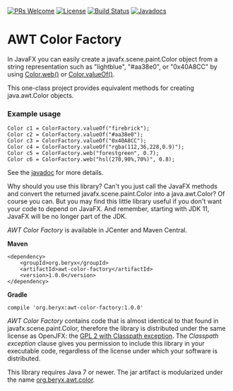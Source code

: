 [![PRs Welcome](https://img.shields.io/badge/PRs-welcome-brightgreen.svg?style=flat-square)](http://makeapullrequest.com)
[![License](https://img.shields.io/badge/License-GPL%202%20with%20Classpath%20exception-blue.svg)](https://github.com/beryx/awt-color-factory/blob/master/LICENSE)
[![Build Status](https://img.shields.io/travis/beryx/awt-color-factory/master.svg?label=Build)](https://travis-ci.org/beryx/awt-color-factory)
[![Javadocs](http://www.javadoc.io/badge/org.beryx/awt-color-factory.png?color=red)](http://www.javadoc.io/doc/org.beryx/awt-color-factory)

# AWT Color Factory

In JavaFX you can easily create a javafx.scene.paint.Color object from a string representation such as
"lightblue", "#aa38e0", or "0x40A8CC" by using
[Color.web()](https://docs.oracle.com/javase/10/docs/api/javafx/scene/paint/Color.html#web(java.lang.String))
or [Color.valueOf()](https://docs.oracle.com/javase/10/docs/api/javafx/scene/paint/Color.html#valueOf(java.lang.String)).

This one-class project provides equivalent methods for creating java.awt.Color objects.

### Example usage

    Color c1 = ColorFactory.valueOf("firebrick");
    Color c2 = ColorFactory.valueOf("#aa38e0");
    Color c3 = ColorFactory.valueOf("0x40A8CC");
    Color c4 = ColorFactory.valueOf("rgba(112,36,228,0.9)");
    Color c5 = ColorFactory.web("forestgreen", 0.7);
    Color c6 = ColorFactory.web("hsl(270,90%,70%)", 0.8);

See the [javadoc](https://static.javadoc.io/org.beryx/awt-color-factory/1.0.0/org/beryx/awt/color/ColorFactory.html)
for more details.

Why should you use this library? Can't you just call the JavaFX methods and convert the returned javafx.scene.paint.Color into a java.awt.Color?
Of course you can. But you may find this little library useful if you don't want your code to depend on JavaFX.
And remember, starting with JDK 11, JavaFX will be no longer part of the JDK.



_AWT Color Factory_ is available in JCenter and Maven Central.

**Maven**

    <dependency>
        <groupId>org.beryx</groupId>
        <artifactId>awt-color-factory</artifactId>
        <version>1.0.0</version>
    </dependency>

**Gradle**

    compile 'org.beryx:awt-color-factory:1.0.0'


_AWT Color Factory_ contains code that is almost identical to that found in javafx.scene.paint.Color,
therefore the library is distributed under the same license as OpenJFX: the [GPL 2 with Classpath exception](http://openjdk.java.net/legal/gplv2+ce.html).
The _Classpath exception_ clause gives you permission to include this library in your executable code, 
regardless of the license under which your software is distributed.

This library requires Java 7 or newer.
The jar artifact is modularized under the name [org.beryx.awt.color](https://github.com/beryx/awt-color-factory/raw/master/src/main/java/module-info.java).
